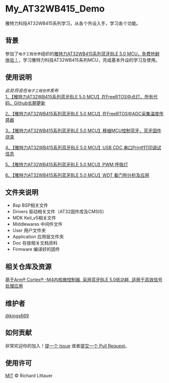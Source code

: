 # My_AT32WB415_Demo
雅特力科技AT32WB415系列学习，从各个外设入手，学习各个功能。
## 背景
参加了`电子工程世界`组织的[雅特力AT32WB415系列蓝牙BLE 5.0 MCU，免费抢鲜体验！](http://bbs.eeworld.com.cn/elecplay/content/0a5960a9)，学习雅特力科技AT32WB415系列MCU，完成基本外设的学习及使用。

## 使用说明

*此处将会在`电子工程世界`发布*   
[1、【雅特力AT32WB415系列蓝牙BLE 5.0 MCU】在FreeRTOS中点灯，所有代码，Github长期更新](http://bbs.eeworld.com.cn/thread-1212321-1-1.html)

[2、【雅特力AT32WB415系列蓝牙BLE 5.0 MCU】在FreeRTOS中ADC采集温度传感器](http://bbs.eeworld.com.cn/thread-1212847-1-1.html)

[3、【雅特力AT32WB415系列蓝牙BLE 5.0 MCU】移植MCU控制蓝牙，蓝牙固件烧录](http://bbs.eeworld.com.cn/thread-1213064-1-1.html)

[4、【雅特力AT32WB415系列蓝牙BLE 5.0 MCU】USB CDC 串口Printf打印调试信息](http://bbs.eeworld.com.cn/thread-1213098-1-1.html)

[5、【雅特力AT32WB415系列蓝牙BLE 5.0 MCU】PWM 呼吸灯](http://bbs.eeworld.com.cn/thread-1213182-1-1.html)

[6、【雅特力AT32WB415系列蓝牙BLE 5.0 MCU】WDT 看门狗分析及应用](http://bbs.eeworld.com.cn/thread-1213246-1-1.html)

## 文件夹说明
- Bsp BSP相关文件
- Drivers 驱动相关文件（AT32固件库及CMSIS）
- MDK Keil_v5相关文件
- Middlewares 中间件文件
- User 用户文件夹
- Application 应用层文件夹
- Doc 存放相关文档资料
- Firmware 编译好的固件
## 相关仓库及资源
[基于Arm® Cortex® -M4内核微控制器, 采用蓝牙BLE 5.0低功耗, 适用于高效信号处理应用](https://www.arterytek.com/cn/product/AT32WB415.jsp#Resource)
## 维护者

[@kings669](https://github.com/kings669)

## 如何贡献

非常欢迎你的加入！[提一个 Issue](https://github.com/kings669/My_AT32WB415_Demo/issues) 或者[提交一个 Pull Request](https://github.com/kings669/My_AT32WB415_Demo/pulls)。

## 使用许可
[MIT](LICENSE) © Richard Littauer